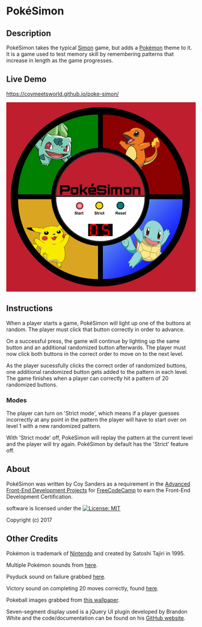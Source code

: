 # PokéSimon

## Description

PokéSimon takes the typical [Simon]("https://en.wikipedia.org/wiki/Simon_%28gam%289") game, but adds a [Pokémon]("https://en.wikipedia.org/wiki/Pok%C3%A9mon") theme to it. It is a game used to test memory skill by remembering patterns that increase in length as the game progresses.

## Live Demo

https://coymeetsworld.github.io/poke-simon/

<div align="center">
	<img src="media/images/readme-imgs/preview.png" alt="Preview image of Pokesimon"/>
</div>

## Instructions

When a player starts a game, PokéSimon will light up one of the buttons at random. The player must click that button correctly in order to advance.

On a successful press, the game will continue by lighting up the same button and an additional randomized button afterwards. The player must now click both buttons in the correct order to move on to the next level.

As the player sucessfully clicks the correct order of randomized buttons, one additional randomized button gets added to the pattern in each level. The game finishes when a player can correctly hit a pattern of 20 randomized buttons. 

### Modes

The player can turn on 'Strict mode', which means if a player guesses incorrectly at any point in the pattern the player will have to start over on level 1 with a new randomized pattern.

With 'Strict mode' off, PokéSimon will replay the pattern at the current level and the player will try again. PokéSimon by default has the 'Strict' feature off.

## About

PokéSimon was written by Coy Sanders as a requirement in the [Advanced Front-End Development Projects](https://www.freecodecamp.com/challenges/build-a-pomodoro-clock) for [FreeCodeCamp](http://www.freecodecamp.com) to earn the Front-End Development Certification.

software is licensed under the [![License: MIT](https://img.shields.io/badge/License-MIT-yellow.svg)](https://opensource.org/licenses/MIT)

Copyright (c) 2017 

## Other Credits

Pokémon is trademark of [Nintendo]("http://www.pokemon.com/us/legal/") and created by Satoshi Tajiri in 1995.

Multiple Pokémon sounds from [here]("http://www.sounds-resource.com/nintendo_64/pkmnsnap/sound/1659/").

Psyduck sound on failure grabbed [here]("https://drive.google.com/file/d/0B5J1GAprDj4PVkQ2T0pULWtvVUE/view").

Victory sound on completing 20 moves correctly, found [here]("http://downloads.khinsider.com/game-soundtracks/album/pokemon-original-game-soundtrack/116-victory-vs-trainer-.mp3").

Pokeball images grabbed from [this wallpaper]("http://wallpaperswide.com/pokemon_pokeball_red-wallpapers.html").

Seven-segment display used is a jQuery UI plugin developed by Brandon White and the code/documentation can be found on his [GitHub website]("http://brandonlwhite.github.io/sevenSeg.js/").